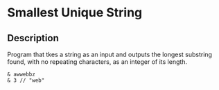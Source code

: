 # Smallest Unique String

## Description

Program that tkes a string as an input and outputs the longest substring found, with no repeating characters, as an integer of its length. <br />

```
& awwebbz
& 3	// "web"
```
